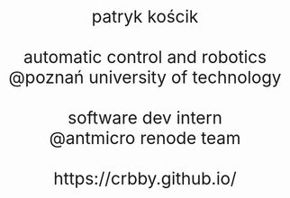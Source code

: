<p align="center", style="font-size:30px">
patryk kościk
<br><br>
automatic control and robotics
<br>
@poznań university of technology
<br><br>
software dev intern
<br>
@antmicro renode team
<br><br>
https://crbby.github.io/
</p>
